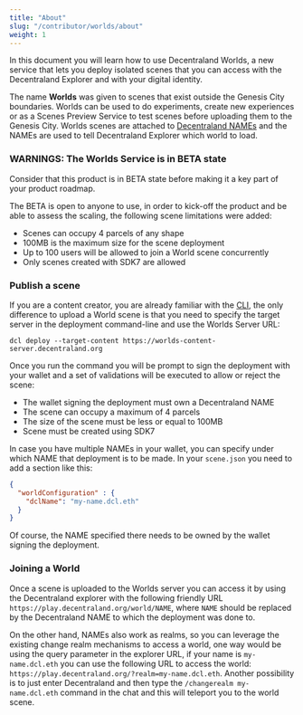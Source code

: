```yaml
---
title: "About"
slug: "/contributor/worlds/about"
weight: 1
---
```


In this document you will learn how to use Decentraland Worlds, a new service that lets you deploy isolated scenes that you can access with the Decentraland Explorer and with your digital identity.  

The name **Worlds** was given to scenes that exist outside the Genesis City boundaries. Worlds can be used to do experiments, create new experiences or as a Scenes Preview Service to test scenes before uploading them to the Genesis City. Worlds scenes are attached to [Decentraland NAMEs](https://builder.decentraland.org/names) and the NAMEs are used to tell Decentraland Explorer which world to load.  

### WARNINGS: The Worlds Service is in BETA state

Consider that this product is in BETA state before making it a key part of your product roadmap.  

The BETA is open to anyone to use, in order to kick-off the product and be able to assess the scaling, the following scene limitations were added: 
- Scenes can occupy 4 parcels of any shape 
- 100MB is the maximum size for the scene deployment 
- Up to 100 users will be allowed to join a World scene concurrently  
- Only scenes created with SDK7 are allowed

### Publish a scene 

If you are a content creator, you are already familiar with the [CLI](https://docs.decentraland.org/creator/development-guide/sdk-101/), the only difference to upload a World scene is that you need to specify the target server in the deployment command-line and use the Worlds Server URL: 

`dcl deploy --target-content https://worlds-content-server.decentraland.org` 


Once you run the command you will be prompt to sign the deployment with your wallet and a set of validations will be executed to allow or reject the scene: 
- The wallet signing the deployment must own a Decentraland NAME 
- The scene can occupy a maximum of 4 parcels
- The size of the scene must be less or equal to 100MB 
- Scene must be created using SDK7

In case you have multiple NAMEs in your wallet, you can specify under which 
NAME that deployment is to be made. In your `scene.json` you need to add a 
section like this:

```json
{
  "worldConfiguration" : {
    "dclName": "my-name.dcl.eth"
  }
}
```

Of course, the NAME specified there needs to be owned by the wallet signing 
the deployment.

### Joining a World 

Once a scene is uploaded to the Worlds server you can access it by using the Decentraland explorer with the following friendly URL `https://play.decentraland.org/world/NAME`, where `NAME` should be replaced by the Decentraland NAME to which the deployment was done to. 

On the other hand, NAMEs also work as realms, so you can leverage the existing change realm mechanisms to access a world, one way would be using the query parameter in the explorer URL, if your name is `my-name.dcl.eth` you can use the following URL to access the world: `https://play.decentraland.org/?realm=my-name.dcl.eth`. Another possibility is to just enter Decentraland and then type the `/changerealm my-name.dcl.eth` command in the chat and this will teleport you to the world scene. 
